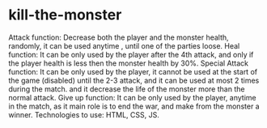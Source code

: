 # kill-the-monster

Attack function: Decrease both the player and the monster health, randomly, it can be used anytime , until one of the parties loose.
Heal function: It can be only used by the player after the 4th attack, and only if the player health is less then the monster health by 30%.
Special Attack function: It can be only used by the player, it cannot be used at the start of the game (disabled) until the 2-3 attack, and it can be used at most 2 times during the match. and it decrease the life of the monster more than the normal attack.
Give up function: It can be only used by the player, anytime in the match, as it main role is to end the war, and make from the monster a winner.
Technologies to use: HTML, CSS, JS.
